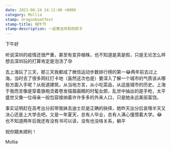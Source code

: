 ```yaml
---
date: 2021-06-24 14:11:00 +0800
category: Mollia
stamp: dragonboatfest
stamp-title: 端午节
stamp-description: 一起赛龙舟和吃粽子
---
```


<p>
下午好

听说深圳的疫情还很严重，甚至有变异植株，也不知道是真是假，只是无论怎么样想去深圳玩的打算肯定是泡汤了😰

去上海玩了三天，那三天我都成了微信运动步数排行榜的第一😂两年前去过上海，当时去了很多网红打卡地（虽然这次也是）要深入了解一个城市的气质该从哪些方面入手呢？从街道建筑，从当地方言，从小吃菜品，从这座城市的历史。上海于我而言像是穿着旗袍烫着卷发描眉画眼的时髦女郎，乱世中抽出的是手枪，太平盛世又像一位母亲一般包容接纳着许许多多的外来人口，只是她永远美丽富饶。

事实证明赶在高考出分前带我妹去迪士尼是正确的抉择，她昨天出分后哀嚎半天又决心还是上大学去吧。又是一年夏天，总有人毕业，总有人满心憧憬着大学。😂也不知道两年后我还有没有书可以读，没有也没啥关系，躺平

祝你期末顺利！

Mollia 
</p>